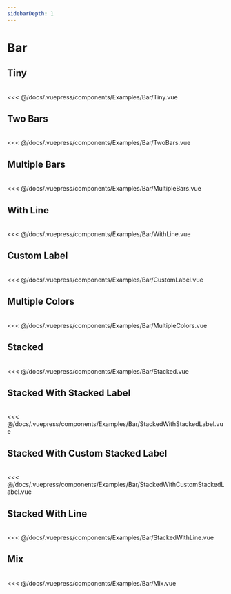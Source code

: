 ```yaml
---
sidebarDepth: 1
---
```

# Bar

## Tiny

<br>

<Examples-Bar-Tiny />

<SourceCode>
<<< @/docs/.vuepress/components/Examples/Bar/Tiny.vue
</SourceCode>

## Two Bars

<br>

<Examples-Bar-TwoBars />

<SourceCode>
<<< @/docs/.vuepress/components/Examples/Bar/TwoBars.vue
</SourceCode>

## Multiple Bars

<br>

<Examples-Bar-MultipleBars />

<SourceCode>
<<< @/docs/.vuepress/components/Examples/Bar/MultipleBars.vue
</SourceCode>

## With Line

<br>

<Examples-Bar-WithLine />

<SourceCode>
<<< @/docs/.vuepress/components/Examples/Bar/WithLine.vue
</SourceCode>

## Custom Label

<br>

<Examples-Bar-CustomLabel />

<SourceCode>
<<< @/docs/.vuepress/components/Examples/Bar/CustomLabel.vue
</SourceCode>

## Multiple Colors

<br>

<Examples-Bar-MultipleColors />

<SourceCode>
<<< @/docs/.vuepress/components/Examples/Bar/MultipleColors.vue
</SourceCode>

## Stacked

<br>

<Examples-Bar-Stacked />

<SourceCode>
<<< @/docs/.vuepress/components/Examples/Bar/Stacked.vue
</SourceCode>

## Stacked With Stacked Label

<br>

<Examples-Bar-StackedWithStackedLabel />

<SourceCode>
<<< @/docs/.vuepress/components/Examples/Bar/StackedWithStackedLabel.vue
</SourceCode>

## Stacked With Custom Stacked Label

<br>

<Examples-Bar-StackedWithCustomStackedLabel />

<SourceCode>
<<< @/docs/.vuepress/components/Examples/Bar/StackedWithCustomStackedLabel.vue
</SourceCode>

## Stacked With Line

<br>

<Examples-Bar-StackedWithLine />

<SourceCode>
<<< @/docs/.vuepress/components/Examples/Bar/StackedWithLine.vue
</SourceCode>

## Mix

<br>

<Examples-Bar-Mix />

<SourceCode>
<<< @/docs/.vuepress/components/Examples/Bar/Mix.vue
</SourceCode>
